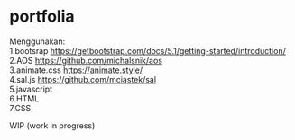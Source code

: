# portfolia

Menggunakan: <br>
1.bootsrap https://getbootstrap.com/docs/5.1/getting-started/introduction/ <br>
2.AOS https://github.com/michalsnik/aos  <br>
3.animate.css https://animate.style/ <br>
4.sal.js https://github.com/mciastek/sal <br>
5.javascript <br>
6.HTML <br>
7.CSS <br>



WIP (work in progress)
